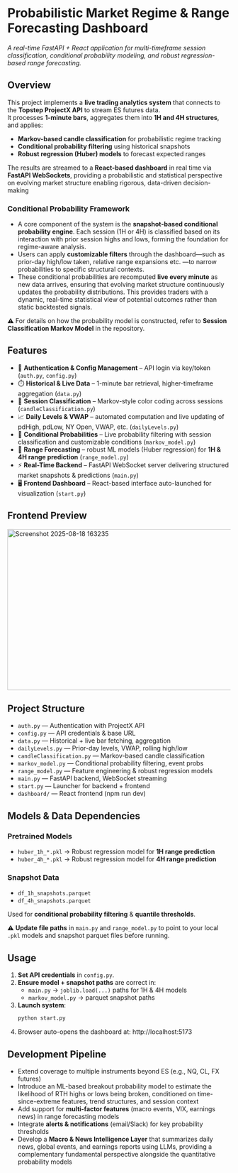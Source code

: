 # Probabilistic Market Regime & Range Forecasting Dashboard

*A real-time FastAPI + React application for multi-timeframe session classification, conditional probability modeling, and robust regression-based range forecasting.*

## Overview

This project implements a **live trading analytics system** that connects to the **Topstep ProjectX API** to stream ES futures data.  
It processes **1-minute bars**, aggregates them into **1H and 4H structures**, and applies:

- **Markov-based candle classification** for probabilistic regime tracking  
- **Conditional probability filtering** using historical snapshots  
- **Robust regression (Huber) models** to forecast expected ranges  

The results are streamed to a **React-based dashboard** in real time via **FastAPI WebSockets**, providing a probabilistic and statistical perspective on evolving market structure enabling rigorous, data-driven decision-making  

### Conditional Probability Framework
- A core component of the system is the **snapshot-based conditional probability engine**. Each session (1H or 4H) is classified based on its interaction with prior session highs and lows, forming the foundation for regime-aware analysis.  
- Users can apply **customizable filters** through the dashboard—such as prior-day high/low taken, relative range expansions etc. —to narrow probabilities to specific structural contexts.  
- These conditional probabilities are recomputed **live every minute** as new data arrives, ensuring that evolving market structure continuously updates the probability distributions. This provides traders with a dynamic, real-time statistical view of potential outcomes rather than static backtested signals.  

⚠️ For details on how the probability model is constructed, refer to **Session Classification Markov Model** in the repository.

## Features

- 🔑 **Authentication & Config Management** – API login via key/token (`auth.py`, `config.py`)
- ⏱️ **Historical & Live Data** – 1-minute bar retrieval, higher-timeframe aggregation (`data.py`)
- 🧩 **Session Classification** – Markov-style color coding across sessions (`candleClassification.py`)
- 📈 **Daily Levels & VWAP** – automated computation and live updating of pdHigh, pdLow, NY Open, VWAP, etc. (`dailyLevels.py`)
- 🎲 **Conditional Probabilities** – Live probability filtering with session classification and customizable conditions (`markov_model.py`)
- 📐 **Range Forecasting** – robust ML models (Huber regression) for **1H & 4H range prediction** (`range_model.py`)
- ⚡ **Real-Time Backend** – FastAPI WebSocket server delivering structured market snapshots & predictions (`main.py`)
- 🖥️ **Frontend Dashboard** – React-based interface auto-launched for visualization (`start.py`)

## Frontend Preview
<img width="751" height="363" alt="Screenshot 2025-08-18 163235" src="https://github.com/user-attachments/assets/cb28656c-3e28-41d3-bef2-f6ca2805a3e3" />

## Project Structure
- `auth.py` — Authentication with ProjectX API  
- `config.py` — API credentials & base URL  
- `data.py` — Historical + live bar fetching, aggregation  
- `dailyLevels.py` — Prior-day levels, VWAP, rolling high/low  
- `candleClassification.py` — Markov-based candle classification  
- `markov_model.py` — Conditional probability filtering, event probs  
- `range_model.py` — Feature engineering & robust regression models  
- `main.py` — FastAPI backend, WebSocket streaming  
- `start.py` — Launcher for backend + frontend  
- `dashboard/` — React frontend (npm run dev)  

## Models & Data Dependencies

### Pretrained Models
- `huber_1h_*.pkl` → Robust regression model for **1H range prediction**  
- `huber_4h_*.pkl` → Robust regression model for **4H range prediction**

### Snapshot Data
- `df_1h_snapshots.parquet`  
- `df_4h_snapshots.parquet`  

Used for **conditional probability filtering** & **quantile thresholds**.

⚠️ **Update file paths** in `main.py` and `range_model.py` to point to your local `.pkl` models and snapshot parquet files before running.


## Usage

1. **Set API credentials** in `config.py`.  
2. **Ensure model + snapshot paths** are correct in:  
   - `main.py` → `joblib.load(...)` paths for 1H & 4H models  
   - `markov_model.py` → parquet snapshot paths  
3. **Launch system**:
   ```bash
   python start.py
4. Browser auto-opens the dashboard at:
http://localhost:5173

## Development Pipeline
- Extend coverage to multiple instruments beyond ES (e.g., NQ, CL, FX futures)
- Introduce an ML-based breakout probability model to estimate the likelihood of RTH highs or lows being broken, conditioned on time-since-extreme features, trend structures, and session context
- Add support for **multi-factor features** (macro events, VIX, earnings news) in range forecasting models
- Integrate **alerts & notifications** (email/Slack) for key probability thresholds
- Develop a **Macro & News Intelligence Layer** that summarizes daily news, global events, and earnings reports using LLMs, providing a complementary fundamental perspective alongside the quantitative probability models




